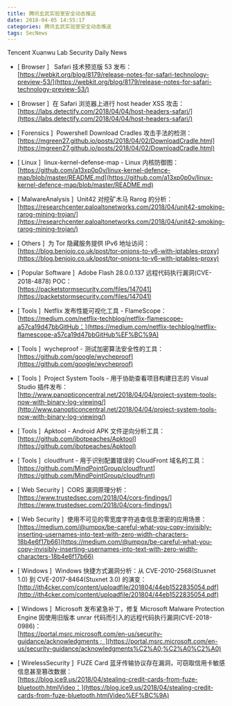 ```yaml
---
title: 腾讯玄武实验室安全动态推送
date: 2018-04-05 14:55:17
categories: 腾讯玄武实验室安全动态推送
tags: SecNews
---
```


Tencent Xuanwu Lab Security Daily News  
* [ Browser ]   Safari 技术预览版 53 发布：   
[https://webkit.org/blog/8179/release-notes-for-safari-technology-preview-53/](https://webkit.org/blog/8179/release-notes-for-safari-technology-preview-53/)  

* [ Browser ]  在 Safari 浏览器上进行 host header XSS 攻击：   
[https://labs.detectify.com/2018/04/04/host-headers-safari/](https://labs.detectify.com/2018/04/04/host-headers-safari/)  

* [ Forensics ]  Powershell Download Cradles 攻击手法的检测：   
[https://mgreen27.github.io/posts/2018/04/02/DownloadCradle.html](https://mgreen27.github.io/posts/2018/04/02/DownloadCradle.html)  

* [ Linux ]  linux-kernel-defense-map - Linux 内核防御图：   
[https://github.com/a13xp0p0v/linux-kernel-defence-map/blob/master/README.md](https://github.com/a13xp0p0v/linux-kernel-defence-map/blob/master/README.md)  

* [ MalwareAnalysis ]  Unit42 对挖矿木马 Rarog 的分析：   
[https://researchcenter.paloaltonetworks.com/2018/04/unit42-smoking-rarog-mining-trojan/](https://researchcenter.paloaltonetworks.com/2018/04/unit42-smoking-rarog-mining-trojan/)  

* [ Others ]  为 Tor 隐藏服务提供 IPv6 地址访问：   
[https://blog.benjojo.co.uk/post/tor-onions-to-v6-with-iptables-proxy](https://blog.benjojo.co.uk/post/tor-onions-to-v6-with-iptables-proxy)  

* [ Popular Software ]  Adobe Flash 28.0.0.137 远程代码执行漏洞(CVE-2018-4878) POC：   
[https://packetstormsecurity.com/files/147041](https://packetstormsecurity.com/files/147041)  

* [ Tools ]  Netflix 发布性能可视化工具 - FlameScope：   
[https://medium.com/netflix-techblog/netflix-flamescope-a57ca19d47bbGitHub：](https://medium.com/netflix-techblog/netflix-flamescope-a57ca19d47bbGitHub%EF%BC%9A)  

* [ Tools ]  wycheproof - 测试加密算法安全性的工具：   
[https://github.com/google/wycheproof](https://github.com/google/wycheproof)  

* [ Tools ]  Project System Tools - 用于协助查看项目构建日志的 Visual Studio 插件发布：   
[http://www.panopticoncentral.net/2018/04/04/project-system-tools-now-with-binary-log-viewing/](http://www.panopticoncentral.net/2018/04/04/project-system-tools-now-with-binary-log-viewing/)  

* [ Tools ]  Apktool - Android APK 文件逆向分析工具：   
[https://github.com/ibotpeaches/Apktool](https://github.com/ibotpeaches/Apktool)  

* [ Tools ]  cloudfrunt - 用于识别配置错误的 CloudFront 域名的工具：   
[https://github.com/MindPointGroup/cloudfrunt](https://github.com/MindPointGroup/cloudfrunt)  

* [ Web Security ]  CORS 漏洞原理分析：   
[https://www.trustedsec.com/2018/04/cors-findings/](https://www.trustedsec.com/2018/04/cors-findings/)  

* [ Web Security ]  使用不可见的零宽度字符追查信息泄密的应用场景：   
[https://medium.com/@umpox/be-careful-what-you-copy-invisibly-inserting-usernames-into-text-with-zero-width-characters-18b4e6f17b66](https://medium.com/@umpox/be-careful-what-you-copy-invisibly-inserting-usernames-into-text-with-zero-width-characters-18b4e6f17b66)  

* [ Windows ]  Windows 快捷方式漏洞分析：从 CVE-2010-2568(Stuxnet 1.0) 到 CVE-2017-8464(Stuxnet 3.0) 的演变：   
[http://ith4cker.com/content/uploadfile/201804/44eb1522835054.pdf](http://ith4cker.com/content/uploadfile/201804/44eb1522835054.pdf)  

* [ Windows ]  Microsoft 发布紧急补丁，修复 Microsoft Malware Protection Engine 因使用旧版本 unrar 代码而引入的远程代码执行漏洞(CVE-2018-0986)：  
[https://portal.msrc.microsoft.com/en-us/security-guidance/acknowledgments ;  ](https://portal.msrc.microsoft.com/en-us/security-guidance/acknowledgments%C2%A0;%C2%A0%C2%A0)  

* [ WirelessSecurity ]  FUZE Card 蓝牙传输协议存在漏洞，可窃取信用卡敏感信息甚至篡改数据：   
[https://blog.ice9.us/2018/04/stealing-credit-cards-from-fuze-bluetooth.htmlVideo：](https://blog.ice9.us/2018/04/stealing-credit-cards-from-fuze-bluetooth.htmlVideo%EF%BC%9A)  


